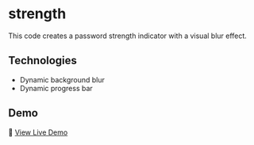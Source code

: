 # strength

This code creates a password strength indicator with a visual blur effect.

## Technologies

- Dynamic background blur
- Dynamic progress bar

## Demo

🔗 [View Live Demo](https://sgrisak.github.io/strength/)
